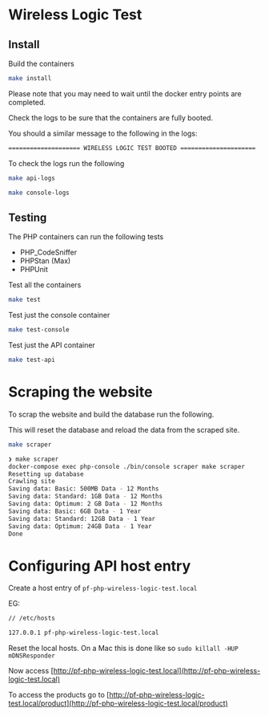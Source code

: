 # Wireless Logic Test

## Install

Build the containers

```bash
make install
```

Please note that you may need to wait until the docker entry points are completed.

Check the logs to be sure that the containers are fully booted. 

You should a similar message to the following in the logs: 
```bash
==================== WIRELESS LOGIC TEST BOOTED =====================
```
To check the logs run the following

```bash
make api-logs
```

```bash
make console-logs
```

## Testing
The PHP containers can run the following tests
- PHP_CodeSniffer
- PHPStan (Max)
- PHPUnit

Test all the containers
```bash
make test
```

Test just the console container
```bash
make test-console
```

Test just the API container
```bash
make test-api
```

# Scraping the website
To scrap the website and build the database run the following.  

This will reset the database and reload the data from the scraped site.

```bash
make scraper
```

```bash
❯ make scraper
docker-compose exec php-console ./bin/console scraper make scraper                                                                                                                                          ✔ 
Resetting up database
Crawling site
Saving data: Basic: 500MB Data - 12 Months
Saving data: Standard: 1GB Data - 12 Months
Saving data: Optimum: 2 GB Data - 12 Months
Saving data: Basic: 6GB Data - 1 Year
Saving data: Standard: 12GB Data - 1 Year
Saving data: Optimum: 24GB Data - 1 Year
Done
```

# Configuring API host entry
Create a host entry of `pf-php-wireless-logic-test.local`

EG: 
```bash
// /etc/hosts

127.0.0.1 pf-php-wireless-logic-test.local
```

Reset the local hosts. On a Mac this is done like so `sudo killall -HUP mDNSResponder`

Now access [http://pf-php-wireless-logic-test.local](http://pf-php-wireless-logic-test.local)

To access the products go to [http://pf-php-wireless-logic-test.local/product](http://pf-php-wireless-logic-test.local/product)

